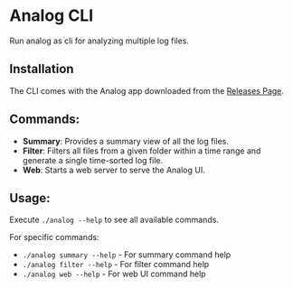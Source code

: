 # Analog CLI

Run analog as cli for analyzing multiple log files.

## Installation

The CLI comes with the Analog app downloaded from the [Releases Page](https://github.com/vish9812/analog/releases).

## Commands:

- **Summary**: Provides a summary view of all the log files.
- **Filter**: Filters all files from a given folder within a time range and generate a single time-sorted log file.
- **Web**: Starts a web server to serve the Analog UI.

## Usage:

Execute `./analog --help` to see all available commands.

For specific commands:

- `./analog summary --help` - For summary command help
- `./analog filter --help` - For filter command help
- `./analog web --help` - For web UI command help
